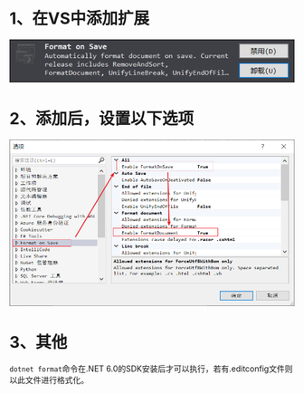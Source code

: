 # 1、在VS中添加扩展

![](..\99.Images\70.png)

# 2、添加后，设置以下选项

![](..\99.Images\71.png)

# 3、其他

`dotnet format`命令在.NET 6.0的SDK安装后才可以执行，若有.editconfig文件则以此文件进行格式化。


